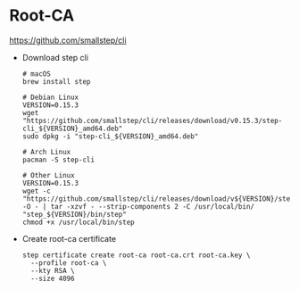 # Root-CA

<https://github.com/smallstep/cli>

- Download step cli

  ``` shell
  # macOS
  brew install step

  # Debian Linux
  VERSION=0.15.3
  wget "https://github.com/smallstep/cli/releases/download/v0.15.3/step-cli_${VERSION}_amd64.deb"
  sudo dpkg -i "step-cli_${VERSION}_amd64.deb"

  # Arch Linux
  pacman -S step-cli

  # Other Linux
  VERSION=0.15.3
  wget -c "https://github.com/smallstep/cli/releases/download/v${VERSION}/step_linux_${VERSION}_amd64.tar.gz" -O - | tar -xzvf - --strip-components 2 -C /usr/local/bin/ "step_${VERSION}/bin/step"
  chmod +x /usr/local/bin/step
  ```

- Create root-ca certificate

  ``` shell
  step certificate create root-ca root-ca.crt root-ca.key \
    --profile root-ca \
    --kty RSA \
    --size 4096
  ```
